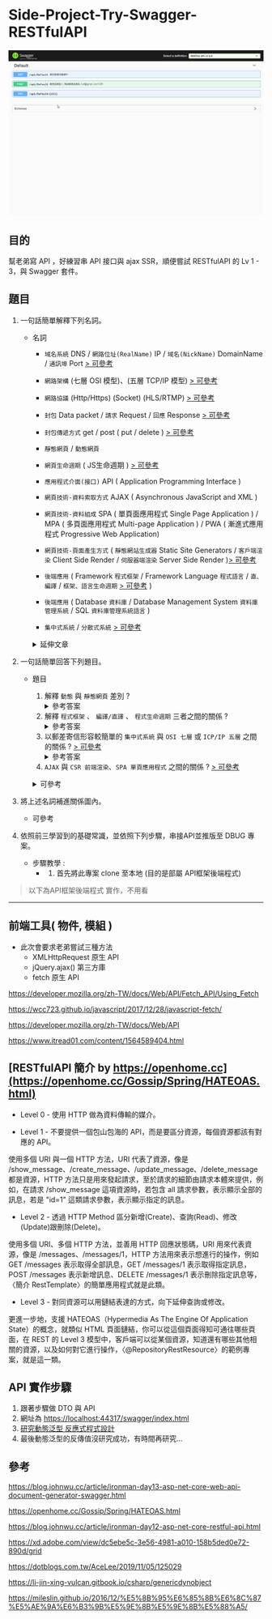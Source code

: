 # Side-Project-Try-Swagger-RESTfulAPI

![alt](/TryIt.gif)

## 目的

幫老弟寫 API ，好練習串 API 接口與 ajax SSR，順便嘗試 RESTfulAPI 的 Lv 1 - 3，與 Swagger 套件。

## 題目

1. 一句話簡單解釋下列名詞。
   
   * 名詞
     * `域名系統` DNS / `網路位址(RealName)` IP / `域名(NickName)` DomainName / `通訊埠` Port [> 可參考](https://medium.com/@miahsuwork/%E7%AC%AC%E5%85%AD%E9%80%B1-%E7%B6%B2%E8%B7%AF%E5%9F%BA%E7%A4%8E-http-request-response-7d7e0cb88ed8)
     * `網路架構` (七層 OSI 模型)、(五層 TCP/IP 模型) [> 可參考](http://eportfolio.lib.ksu.edu.tw/~4970Q063/blog?node=000100005)
     * `網路協議` (Http/Https) (Socket) (HLS/RTMP) [> 可參考](https://twgame.wordpress.com/2015/02/03/tcpiphttpsocketudp/)
     * `封包` Data packet / `請求` Request / `回應` Response [> 可參考](https://yakimhsu.com/project/project_w4_Network_http.html)
     * `封包傳遞方式` get / post ( put / delete ) [> 可參考](https://www.google.com/search?sxsrf=ALeKk03llIX8j1ENlzd1w_55yKW6CQm-dA%3A1599410797452&ei=bRJVX9SbG863mAX6oaTwBA&q=get+post&oq=get+PO&gs_lcp=CgZwc3ktYWIQAxgAMgIIADICCAAyAggAMgIIADICCAAyAggAMgIIADICCAAyAggAMgIIADoFCAAQsQM6BAgAEEM6CAgAELEDEIMBUJF7WLGGAWC4jwFoAHAAeACAAUCIAfkBkgEBNZgBAKABAqABAaoBB2d3cy13aXrAAQE&sclient=psy-ab)
     
     * `靜態網頁` / `動態網頁`
     
     * `網頁生命週期` ( JS生命週期 ) [> 可參考](https://codertw.com/%E5%89%8D%E7%AB%AF%E9%96%8B%E7%99%BC/24350/)
     * `應用程式介面(接口)` API ( Application Programming Interface )
     * `網頁技術-資料索取方式` AJAX ( Asynchronous JavaScript and XML )
     * `網頁技術-資料組成` SPA ( 單頁面應用程式 Single Page Application ) / MPA ( 多頁面應用程式 Multi-page Application ) / PWA ( 漸進式應用程式 Progressive Web Application)
     * `網頁技術-頁面產生方式` ( `靜態網站生成器` Static Site Generators / `客戶端渲染` Client Side Render / `伺服器端渲染` Server Side Render )[> 可參考](https://www.jianshu.com/p/f8b4f3776d9f)
     * `後端應用` ( Framework `程式框架` / Framework Language `程式語言` / `直、編譯` / `框架、語言生命週期` [> 可參考](https://adon988.logdown.com/posts/7597721-asp-dot-net-life-cycle) )
     * `後端應用` ( Database `資料庫` / Database Management System `資料庫管理系統` / SQL `資料庫管理系統語言` )
     
     * `集中式系統` / `分散式系統` [> 可參考](https://rickhw.github.io/2018/06/18/Architecture/Gossip-in-Distributed-Systems/#%E4%B8%89%E3%80%81%E7%95%B6%E4%BB%A3%E5%B7%A5%E7%A8%8B%E6%96%B9%E6%B3%95%E8%88%87%E5%AF%A6%E8%B8%90)


     <P> </P>
     <details>
       <summary>延伸文章</summary>
     
     * [三種渲染畫面方式](https://juejin.im/post/6855917901090652174)

     </details>

2. 一句話簡單回答下列題目。
   * 題目
     1. 解釋 `動態` 與 `靜態網頁` 差別 ?
        <details>
          <summary>參考答案</summary>
          <p> 靜態網頁副檔案名稱為 .html，動態網頁則依據不同的框架、不同的程式語言而有多種副檔名，唯一不變的是，通常除了快取用途而載入客戶端(本地/本機)的檔案，不管是靜或動態檔案都會放置於伺服器端(後端/雲端)再藉由請求提供響應至客戶端。 </p> 
        </details>
     2. 解釋 `程式框架` 、 `編譯/直譯` 、 `程式生命週期` 三者之間的關係 ?
        <details>
         <summary>參考答案</summary>
         <p> 不同 `程式框架` 擁有不同的 `程式生命週期` ，但根據語言特性分為編譯與直譯，但不管是編譯或是直譯都是一行一行的讀取，讀完再換頁讀取，只要不是 .html 為副檔名都需要經過編譯成 html 檔案，瀏覽器才讀得懂。 </p> 
        </details>
     3. 以郵差寄信形容較簡單的 `集中式系統` 與 `OSI 七層` 或 `ICP/IP 五層` 之間的關係 ?  [> 可參考](http://eportfolio.lib.ksu.edu.tw/~4970Q063/blog?node=000100005)  
        <details>
         <summary>參考答案</summary>
         <p> 。 </p> 
        </details>
     4. `AJAX` 與 `CSR 前端渲染`、`SPA 單頁應用程式` 之間的關係 ? [> 可參考](https://blog.csdn.net/style_zyh/article/details/74216593)
     <p> </p>
     <details>
       <summary>可參考</summary>
   
     * 待補
     
     </details>
   
3. 將上述名詞補進關係圖內。
   * 可參考
4. 依照前三學習到的基礎常識，並依照下列步驟，串接API並推版至 DBUG 專案。
   * 步驟教學 :
     * 1. 首先將此專案 clone 至本地 (目的是部屬 API框架後端程式)

> 以下為API框架後端程式 實作，不用看

---

## 前端工具( 物件, 模組 )

* 此次會要求老弟嘗試三種方法
  * XMLHttpRequest 原生 API
  * jQuery.ajax() 第三方庫
  * fetch 原生 API

<https://developer.mozilla.org/zh-TW/docs/Web/API/Fetch_API/Using_Fetch>

<https://wcc723.github.io/javascript/2017/12/28/javascript-fetch/>

<https://developer.mozilla.org/zh-TW/docs/Web/API>

<https://www.itread01.com/content/1564589404.html>

## [RESTfulAPI 簡介 by https://openhome.cc](https://openhome.cc/Gossip/Spring/HATEOAS.html)

* Level 0 -  使用 HTTP 做為資料傳輸的媒介。

* Level 1 - 不要提供一個包山包海的 API，而是要區分資源，每個資源都該有對應的 API。

使用多個 URI 與一個 HTTP 方法，URI 代表了資源，像是 /show_message、/create_message、/update_message、/delete_message 都是資源，HTTP 方法只是用來發起請求，至於請求的細節由請求本體來提供，例如，在請求 /show_message 這項資源時，若包含 all 請求參數，表示顯示全部的訊息，若是 "id=1" 這類請求參數，表示顯示指定的訊息。

* Level 2 - 透過 HTTP Method 區分新增(Create)、查詢(Read)、修改(Update)跟刪除(Delete)。

使用多個 URI、多個 HTTP 方法，並善用 HTTP 回應狀態碼，URI 用來代表資源，像是 /messages、/messages/1，HTTP 方法用來表示想進行的操作，例如 GET /messages 表示取得全部訊息，GET /messages/1 表示取得指定訊息，POST /messages 表示新增訊息、DELETE /messages/1 表示刪除指定訊息等，〈簡介 RestTemplate〉的簡單應用程式就是此類。

* Level 3 - 對同資源可以用鏈結表達的方式，向下延伸查詢或修改。

更進一步地，支援 HATEOAS（Hypermedia As The Engine Of Application State）的概念，就類似 HTML 頁面鏈結，你可以從這個頁面得知可通往哪些頁面，在 REST 的 Level 3 模型中，客戶端可以從某個資源，知道還有哪些其他相關的資源，以及如何對它進行操作，〈@RepositoryRestResource〉的範例專案，就是這一類。

## API 實作步驟

1. 跟著步驟做 DTO 與 API
2. 網址為 <https://localhost:44317/swagger/index.html>
3. [研究動態泛型 反應式程式設計](https://mileslin.github.io/2016/12/%E5%8B%95%E6%85%8B%E6%8C%87%E5%AE%9A%E6%B3%9B%E5%9E%8B%E5%9E%8B%E5%88%A5/)
4. 最後動態泛型的反傳值沒研究成功，有時間再研究...

## 參考

<https://blog.johnwu.cc/article/ironman-day13-asp-net-core-web-api-document-generator-swagger.html>

<https://openhome.cc/Gossip/Spring/HATEOAS.html>

<https://blog.johnwu.cc/article/ironman-day12-asp-net-core-restful-api.html>

<https://xd.adobe.com/view/dc5ebe5c-3e56-4981-a010-158b5ded0e72-890d/grid>

<https://dotblogs.com.tw/AceLee/2019/11/05/125029>

<https://li-jin-xing-vulcan.gitbook.io/csharp/genericdynobject>

<https://mileslin.github.io/2016/12/%E5%8B%95%E6%85%8B%E6%8C%87%E5%AE%9A%E6%B3%9B%E5%9E%8B%E5%9E%8B%E5%88%A5/>
